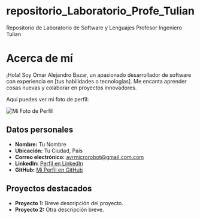 # repositorio_Laboratorio_Profe_Tulian
Repositorio de Laboratorio de Software y Lenguajes Profesor Ingeniero Tulian


# Acerca de mí

¡Hola! Soy Omar Alejandro Bazar, un apasionado desarrollador de software con experiencia en [tus habilidades o tecnologías]. Me encanta aprender cosas nuevas y colaborar en proyectos innovadores.

Aquí puedes ver mi foto de perfil:

![Mi Foto de Perfil](images/mi-foto.jpg)

## Datos personales

- **Nombre:** Tu Nombre  
- **Ubicación:** Tu Ciudad, País  
- **Correo electrónico:** avrmicrorobot@gmail.com.com  
- **LinkedIn:** [Perfil en LinkedIn](https://www.linkedin.com/in/tu-perfil/)  
- **GitHub:** [Mi Perfil en GitHub](https://github.com/alejandroX86)

## Proyectos destacados

- **Proyecto 1:** Breve descripción del proyecto.  
- **Proyecto 2:** Otra descripción breve.
